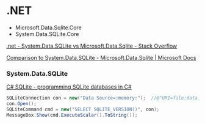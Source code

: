 # .NET
- Microsoft.Data.Sqlite.Core
- System.Data.SQLite.Core

[.net - System.Data.SQLite vs Microsoft.Data.Sqlite - Stack Overflow](https://stackoverflow.com/questions/51933421/system-data-sqlite-vs-microsoft-data-sqlite)

[Comparison to System.Data.SQLite - Microsoft.Data.Sqlite | Microsoft Docs](https://docs.microsoft.com/en-us/dotnet/standard/data/sqlite/compare)

### System.Data.SQLite
[C# SQLite - programming SQLite databases in C#](https://zetcode.com/csharp/sqlite/)
```csharp
SQLiteConnection con = new("Data Source=:memory:");  //@"URI=file:data.db"
con.Open();
SQLiteCommand cmd = new("SELECT SQLITE_VERSION()", con);
MessageBox.Show(cmd.ExecuteScalar().ToString());
```